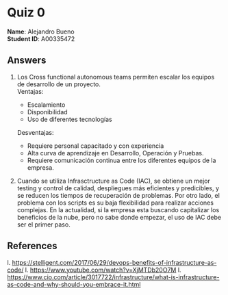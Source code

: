 # Quiz 0

**Name**: Alejandro Bueno  
**Student ID**: A00335472  

## Answers

1. Los Cross functional autonomous teams permiten escalar los equipos de desarrollo de un proyecto.  
	Ventajas:
	- Escalamiento
	- Disponibilidad
	- Uso de diferentes tecnologías
	
	Desventajas:
	- Requiere personal capacitado y con experiencia
	- Alta curva de aprendizaje en Desarrollo, Operación y Pruebas.
	- Requiere comunicación continua entre los diferentes equipos de la empresa.

1.  Cuando se utiliza Infrasctructure as Code (IAC), se obtiene un mejor testing y control de calidad, despliegues más eficientes y predicibles, y se reducen los tiempos de recuperación de problemas. Por otro lado, el problema con los scripts es su baja flexibilidad para realizar acciones complejas. 
En la actualidad, si la empresa esta buscando capitalizar los beneficios de la nube, pero no sabe donde empezar, el uso de IAC debe ser el primer paso. 

## References

l. https://stelligent.com/2017/06/29/devops-benefits-of-infrastructure-as-code/
l. https://www.youtube.com/watch?v=XjMTDb20O7M
l. https://www.cio.com/article/3017722/infrastructure/what-is-infrastructure-as-code-and-why-should-you-embrace-it.html  